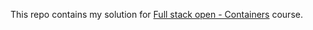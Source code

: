 This repo contains my solution for [Full stack open - Containers](https://fullstackopen.com/en/part12) course.

